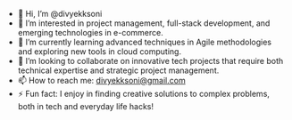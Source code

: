 - 👋 Hi, I’m @divyekksoni
- 👀 I’m interested in project management, full-stack development, and emerging technologies in e-commerce.
- 🌱 I’m currently learning advanced techniques in Agile methodologies and exploring new tools in cloud computing.
- 💞️ I’m looking to collaborate on innovative tech projects that require both technical expertise and strategic project management.
- 📫 How to reach me: divyekksoni@gmail.com
- ⚡ Fun fact: I enjoy in finding creative solutions to complex problems, both in tech and everyday life hacks!

